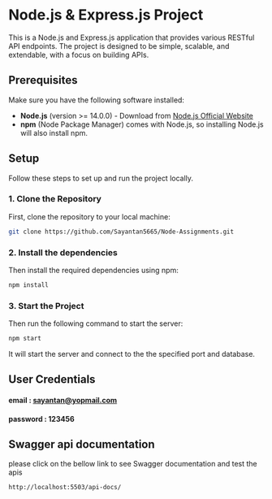 # Node.js & Express.js Project

This is a Node.js and Express.js application that provides various RESTful API endpoints. The project is designed to be simple, scalable, and extendable, with a focus on building APIs.

## Prerequisites

Make sure you have the following software installed:

- **Node.js** (version >= 14.0.0) - Download from [Node.js Official Website](https://nodejs.org/)
- **npm** (Node Package Manager) comes with Node.js, so installing Node.js will also install npm.

## Setup

Follow these steps to set up and run the project locally.

### 1. Clone the Repository

First, clone the repository to your local machine:

```bash
git clone https://github.com/Sayantan5665/Node-Assignments.git
```

### 2. Install the dependencies

Then install the required dependencies using npm:

```bash
npm install
```

### 3. Start the Project

Then run the following command to start the server:

```bash 
npm start
```

It will start the server and connect to the the specified port and database.



## User Credentials
#### email : sayantan@yopmail.com
#### password : 123456

## Swagger api documentation

please click on the bellow link to see Swagger documentation and test the apis

```bash 
http://localhost:5503/api-docs/
```